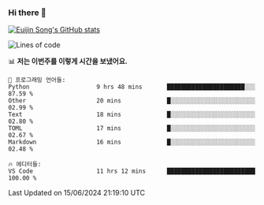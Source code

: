 ### Hi there 👋

[![Euijin Song's GitHub stats](https://github-readme-stats.vercel.app/api?username=lstar2397&count_private=true&show_icons=true&theme=tokyonight&locale=kr)](https://github.com/anuraghazra/github-readme-stats)

<!--START_SECTION:waka-->
![Lines of code](https://img.shields.io/badge/%EC%A0%80%EB%8A%94%20%EC%97%AC%ED%83%9C%EA%B9%8C%EC%A7%80%20-744.1%20thousand%20%EC%A4%84%EC%9D%98%20%EC%BD%94%EB%93%9C%EB%A5%BC%20%EC%9E%91%EC%84%B1%ED%96%88%EC%96%B4%EC%9A%94.-blue)

📊 **저는 이번주를 이렇게 시간을 보냈어요.** 

```text
💬 프로그래밍 언어들: 
Python                   9 hrs 48 mins       ██████████████████████░░░   87.59 % 
Other                    20 mins             █░░░░░░░░░░░░░░░░░░░░░░░░   02.99 % 
Text                     18 mins             █░░░░░░░░░░░░░░░░░░░░░░░░   02.80 % 
TOML                     17 mins             █░░░░░░░░░░░░░░░░░░░░░░░░   02.67 % 
Markdown                 16 mins             █░░░░░░░░░░░░░░░░░░░░░░░░   02.48 % 

🔥 에디터들: 
VS Code                  11 hrs 12 mins      █████████████████████████   100.00 % 
```


 Last Updated on 15/06/2024 21:19:10 UTC
<!--END_SECTION:waka-->

<!--
**lstar2397/lstar2397** is a ✨ _special_ ✨ repository because its `README.md` (this file) appears on your GitHub profile.

Here are some ideas to get you started:

- 🔭 I’m currently working on ...
- 🌱 I’m currently learning ...
- 👯 I’m looking to collaborate on ...
- 🤔 I’m looking for help with ...
- 💬 Ask me about ...
- 📫 How to reach me: ...
- 😄 Pronouns: ...
- ⚡ Fun fact: ...
-->
